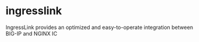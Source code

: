 # ingresslink
IngressLink provides an optimized and easy-to-operate integration between BIG-IP and NGINX IC
